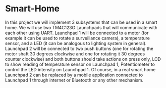 # Smart-Home
In this project we will implement 3 subsystems that can be used in a smart home. We will use two TM4C123G Launchpads that will communicate with each other using UART. Launchpad 1 will be connected to a motor (for example it can be used to rotate a surveillance camera), a temperature sensor, and a LED (it can be analogous to lighting system in general). Launchpad 2 will be connected to two push buttons (one for rotating the motor shaft 30 degrees clockwise and one for rotating it 30 degrees counter clockwise) and both buttons should take actions on press only, LCD to show reading of temperature sensor on Launchpad 1, Potentiometer to control the LED intensity on Launchpad 1. Of course, in a real smart home Launchpad 2 can be replaced by a mobile application connected to Launchpad 1 through internet or Bluetooth or any other mechanism.
